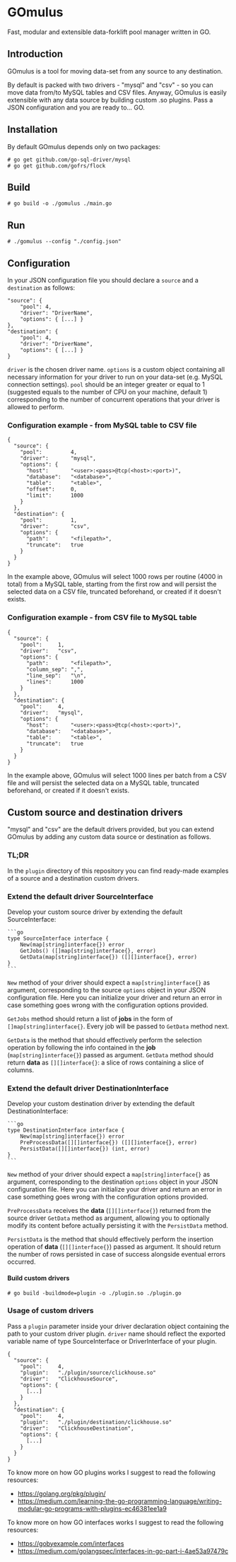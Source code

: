 # GOmulus

Fast, modular and extensible data-forklift pool manager written in GO.

## Introduction

GOmulus is a tool for moving data-set from any source to any destination.

By default is packed with two drivers - "mysql" and "csv" - so you can move data from/to MySQL tables and CSV files.
Anyway, GOmulus is easily extensible with any data source by building custom .so plugins.
Pass a JSON configuration and you are ready to... GO.

## Installation

By default GOmulus depends only on two packages:

    # go get github.com/go-sql-driver/mysql
    # go get github.com/gofrs/flock

## Build

    # go build -o ./gomulus ./main.go

## Run

    # ./gomulus --config "./config.json"

## Configuration

In your JSON configuration file you should declare a `source` and a `destination` as follows:

    "source": {
        "pool": 4,
        "driver": "DriverName",
        "options": { [...] }
    },
    "destination": {
        "pool": 4,
        "driver": "DriverName",
        "options": { [...] }
    }

`driver` is the chosen driver name.
`options` is a custom object containing all necessary information for your driver to run on your data-set (e.g. MySQL connection settings).
`pool` should be an integer greater or equal to 1 (suggested equals to the number of CPU on your machine, default 1) corresponding to the number of concurrent operations that your driver is allowed to perform.

### Configuration example - from MySQL table to CSV file

    {
      "source": {
        "pool":         4,
        "driver":       "mysql",
        "options": {
          "host":       "<user>:<pass>@tcp(<host>:<port>)",
          "database":   "<database>",
          "table":      "<table>",
          "offset":     0,
          "limit":      1000
        }
      },
      "destination": {
        "pool":         1,
        "driver":       "csv",
        "options": {
          "path":       "<filepath>",
          "truncate":   true
        }
      }
    }
    
In the example above, GOmulus will select 1000 rows per routine (4000 in total) from a MySQL table, starting from the first row and will persist the selected data on a CSV file, truncated beforehand, or created if it doesn't exists.
    
### Configuration example - from CSV file to MySQL table

    {
      "source": {
        "pool":     1,
        "driver":   "csv",
        "options": {
          "path":       "<filepath>",
          "column_sep": ",",
          "line_sep":   "\n",
          "lines":      1000
        }
      },
      "destination": {
        "pool":     4,
        "driver":   "mysql",
        "options": {
          "host":       "<user>:<pass>@tcp(<host>:<port>)",
          "database":   "<database>",
          "table":      "<table>",
          "truncate":   true
        }
      }
    }

In the example above, GOmulus will select 1000 lines per batch from a CSV file and will persist the selected data on a MySQL table, truncated beforehand, or created if it doesn't exists.

## Custom source and destination drivers

"mysql" and "csv" are the default drivers provided, but you can extend GOmulus by adding any custom data source or destination as follows.

### TL;DR

In the `plugin` directory of this repository you can find ready-made examples of a source and a destination custom drivers.

### Extend the default driver SourceInterface

Develop your custom source driver by extending the default SourceInterface:

    ```go
    type SourceInterface interface {
        New(map[string]interface{}) error
        GetJobs() ([]map[string]interface{}, error)
        GetData(map[string]interface{}) ([][]interface{}, error)
    }
    ```

`New` method of your driver should expect a `map[string]interface{}` as argument, corresponding to the source `options` object in your JSON configuration file.
Here you can initialize your driver and return an error in case something goes wrong with the configuration options provided.

`GetJobs` method should return a list of __jobs__ in the form of `[]map[string]interface{}`.
Every job will be passed to `GetData` method next.

`GetData` is the method that should effectively perform the selection operation by following the info contained in the __job__  (`map[string]interface{}`) passed as argument.
`GetData` method should return __data__ as `[][]interface{}`: a slice of rows containing a slice of columns.
    
### Extend the default driver DestinationInterface

Develop your custom destination driver by extending the default DestinationInterface:

    ```go
    type DestinationInterface interface {
        New(map[string]interface{}) error
        PreProcessData([][]interface{}) ([][]interface{}, error)
        PersistData([][]interface{}) (int, error)
    }
    ```

`New` method of your driver should expect a `map[string]interface{}` as argument, corresponding to the destination `options` object in your JSON configuration file. Here you can initialize your driver and return an error in case something goes wrong with the configuration options provided.

`PreProcessData` receives the __data__ (`[][]interface{}`) returned from the source driver `GetData` method as argument, allowing you to optionally modify its content before actually persisting it with the `PersistData` method.

`PersistData` is the method that should effectively perform the insertion operation of __data__ (`[][]interface{}`) passed as argument. It should return the number of rows persisted in case of success alongside eventual errors occurred.

#### Build custom drivers
    
    # go build -buildmode=plugin -o ./plugin.so ./plugin.go
    
### Usage of custom drivers

Pass a `plugin` parameter inside your driver declaration object containing the path to your custom driver plugin.
`driver` name should reflect the exported variable name of type SourceInterface or DriverInterface of your plugin.

    {
      "source": {
        "pool":     4,
        "plugin":   "./plugin/source/clickhouse.so"
        "driver":   "ClickhouseSource",
        "options": {
          [...]
        }
      },
      "destination": {
        "pool":     4,
        "plugin":   "./plugin/destination/clickhouse.so"
        "driver":   "ClickhouseDestination",
        "options": {
          [...]
        }
      }
    }
    
To know more on how GO plugins works I suggest to read the following resources:

- https://golang.org/pkg/plugin/
- https://medium.com/learning-the-go-programming-language/writing-modular-go-programs-with-plugins-ec46381ee1a9

To know more on how GO interfaces works I suggest to read the following resources:

- https://gobyexample.com/interfaces
- https://medium.com/golangspec/interfaces-in-go-part-i-4ae53a97479c
